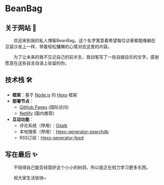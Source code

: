 # BeanBag 

## 关于网站 📝

　　欢迎来到我的私人博客BeanBag。这个名字寓意着希望每位访客都能像躺在豆袋沙发上一样，带着轻松慵懒的心情浏览这里的内容。

　　为了让未来的我不忘记自己的前半生，我动笔写了一些自娱自乐的文字。感谢愿意在这些自言自语上驻留的你。

## 技术栈 🛠️

- **框架**：基于 [Node.js](https://nodejs.org/) 的 [Hexo](https://github.com/hexojs/hexo) 框架
- **部署节点**：
  - [GitHub Pages](https://beanhary.github.io/) (国际访问)
  - [Netlify](https://beanbag-harry.netlify.app/) (国内推荐)
- **互动功能**：
  - 评论系统（停用）：[Gitalk](https://github.com/gitalk/gitalk)
  - 本地搜索（停用）：[Hexo-generator-searchdb](https://github.com/next-theme/hexo-generator-searchdb)
  - RSS订阅：[Hexo-generator-feed](https://github.com/hexojs/hexo-generator-feed)
  

## 写在最后 ✨

　　不晓得自己能否经营好这个小小的树洞，所以我正在努力学习更多东西。

　　祝大家生活愉快~
